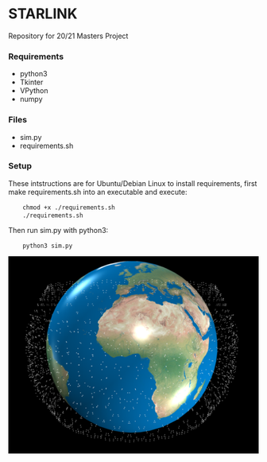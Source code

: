 # STARLINK
Repository for 20/21 Masters Project

### Requirements

 - python3
 - Tkinter
 - VPython
 - numpy


### Files

 - sim.py 
 - requirements.sh


 ### Setup

 These intstructions are for Ubuntu/Debian Linux to install requirements, first make requirements.sh into an executable and execute:

        chmod +x ./requirements.sh
        ./requirements.sh

Then run sim.py with python3:

        python3 sim.py

![](./current.png)